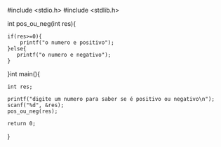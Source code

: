 #include <stdio.h>
#include <stdlib.h>

int pos_ou_neg(int res){
    
    
    
    if(res>=0){
        printf("o numero e positivo");
    }else{
       printf("o numero e negativo");
    }
    
}int main(){
    
    int res;
    
    printf("digite um numero para saber se é positivo ou negativo\n");
    scanf("%d", &res);
    pos_ou_neg(res);
    
    return 0;
}
